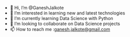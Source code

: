 - 👋 Hi, I’m @GaneshJalkote
- 👀 I’m interested in learning new and latest technologies
- 🌱 I’m currently learning Data Science with Python
- 💞️ I’m looking to collaborate on Data Science projects
- 📫 How to reach me :ganesh.jalkote@gmail.com

<!---
GaneshJalkote/GaneshJalkote is a ✨ special ✨ repository because its `README.md` (this file) appears on your GitHub profile.
You can click the Preview link to take a look at your changes.
--->
